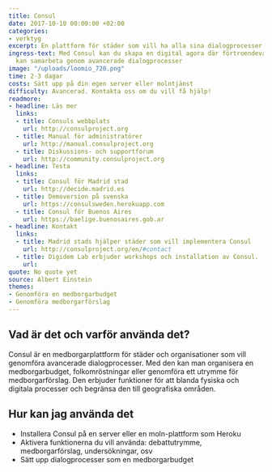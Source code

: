```yaml
---
title: Consul
date: 2017-10-10 00:00:00 +02:00
categories:
- verktyg
excerpt: En plattform för städer som vill ha alla sina dialogprocesser på samma plats
ingress-text: Med Consul kan du skapa en digital agora där förtroendevalda och medborgare
  kan samarbeta genom avancerade dialogprocesser
image: "/uploads/loomio_720.png"
time: 2-3 dagar
costs: Sätt upp på din egen server eller molntjänst
difficulty: Avancerad. Kontakta oss om du vill få hjälp!
readmore:
- headline: Läs mer
  links:
  - title: Consuls webbplats
    url: http://consulproject.org
  - title: Manual för administratörer
    url: http://manual.consulproject.org
  - title: Diskussions- och supportforum
    url: http://community.consulproject.org
- headline: Testa
  links:
  - title: Consul för Madrid stad
    url: http://decide.madrid.es
  - title: Demoversion på svenska
    url: https://consulsweden.herokuapp.com
  - title: Consul för Buenos Aires
    url: https://baelige.buenosaires.gob.ar
- headline: Kontakt
  links:
  - title: Madrid stads hjälper städer som vill implementera Consul
    url: http://consulproject.org/en/#contact
  - title: Digidem Lab erbjuder workshops och installation av Consul.
    url: 
quote: No quote yet
source: Albert Einstein
themes:
- Genomföra en medborgarbudget
- Genomföra medborgarförslag
---
```


## Vad är det och varför använda det?

Consul är en medborgarplattform för städer och organisationer som vill genomföra avancerade dialogprocesser. Med den kan man organisera en medborgarbudget, folkomröstningar eller genomföra ett utrymme för medborgarförslag. Den erbjuder funktioner för att blanda fysiska och digitala processer och begränsa den till geografiska områden.

## Hur kan jag använda det

* Installera Consul på en server eller en moln-plattform som Heroku
* Aktivera funktionerna du vill använda: debattutrymme, medborgarförslag, undersökningar, osv
* Sätt upp dialogprocesser som en medborgarbudget


